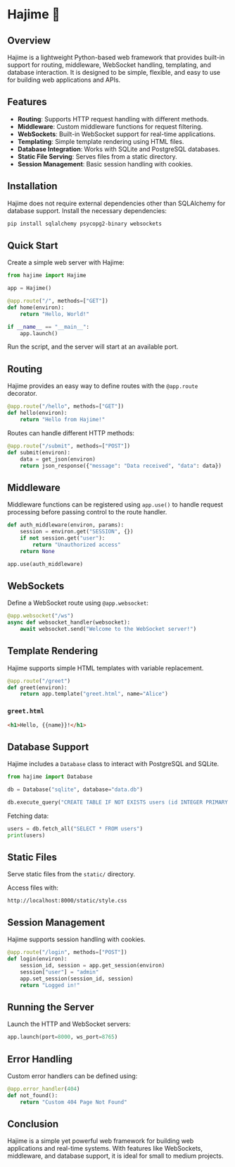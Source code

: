 # Hajime 🚀

## Overview
Hajime is a lightweight Python-based web framework that provides built-in support for routing, middleware, WebSocket handling, templating, and database interaction. It is designed to be simple, flexible, and easy to use for building web applications and APIs.

## Features
- **Routing**: Supports HTTP request handling with different methods.
- **Middleware**: Custom middleware functions for request filtering.
- **WebSockets**: Built-in WebSocket support for real-time applications.
- **Templating**: Simple template rendering using HTML files.
- **Database Integration**: Works with SQLite and PostgreSQL databases.
- **Static File Serving**: Serves files from a static directory.
- **Session Management**: Basic session handling with cookies.

## Installation
Hajime does not require external dependencies other than SQLAlchemy for database support. Install the necessary dependencies:
```sh
pip install sqlalchemy psycopg2-binary websockets
```

## Quick Start
Create a simple web server with Hajime:

```python
from hajime import Hajime

app = Hajime()

@app.route("/", methods=["GET"])
def home(environ):
    return "Hello, World!"

if __name__ == "__main__":
    app.launch()
```

Run the script, and the server will start at an available port.

## Routing
Hajime provides an easy way to define routes with the `@app.route` decorator.

```python
@app.route("/hello", methods=["GET"])
def hello(environ):
    return "Hello from Hajime!"
```

Routes can handle different HTTP methods:

```python
@app.route("/submit", methods=["POST"])
def submit(environ):
    data = get_json(environ)
    return json_response({"message": "Data received", "data": data})
```

## Middleware
Middleware functions can be registered using `app.use()` to handle request processing before passing control to the route handler.

```python
def auth_middleware(environ, params):
    session = environ.get("SESSION", {})
    if not session.get("user"):
        return "Unauthorized access"
    return None

app.use(auth_middleware)
```

## WebSockets
Define a WebSocket route using `@app.websocket`:

```python
@app.websocket("/ws")
async def websocket_handler(websocket):
    await websocket.send("Welcome to the WebSocket server!")
```

## Template Rendering
Hajime supports simple HTML templates with variable replacement.

```python
@app.route("/greet")
def greet(environ):
    return app.template("greet.html", name="Alice")
```

### `greet.html`
```html
<h1>Hello, {{name}}!</h1>
```

## Database Support
Hajime includes a `Database` class to interact with PostgreSQL and SQLite.

```python
from hajime import Database

db = Database("sqlite", database="data.db")

db.execute_query("CREATE TABLE IF NOT EXISTS users (id INTEGER PRIMARY KEY, name TEXT)")
```

Fetching data:
```python
users = db.fetch_all("SELECT * FROM users")
print(users)
```

## Static Files
Serve static files from the `static/` directory.

Access files with:
```
http://localhost:8000/static/style.css
```

## Session Management
Hajime supports session handling with cookies.

```python
@app.route("/login", methods=["POST"])
def login(environ):
    session_id, session = app.get_session(environ)
    session["user"] = "admin"
    app.set_session(session_id, session)
    return "Logged in!"
```

## Running the Server
Launch the HTTP and WebSocket servers:
```python
app.launch(port=8000, ws_port=8765)
```

## Error Handling
Custom error handlers can be defined using:
```python
@app.error_handler(404)
def not_found():
    return "Custom 404 Page Not Found"
```

## Conclusion
Hajime is a simple yet powerful web framework for building web applications and real-time systems. With features like WebSockets, middleware, and database support, it is ideal for small to medium projects.
